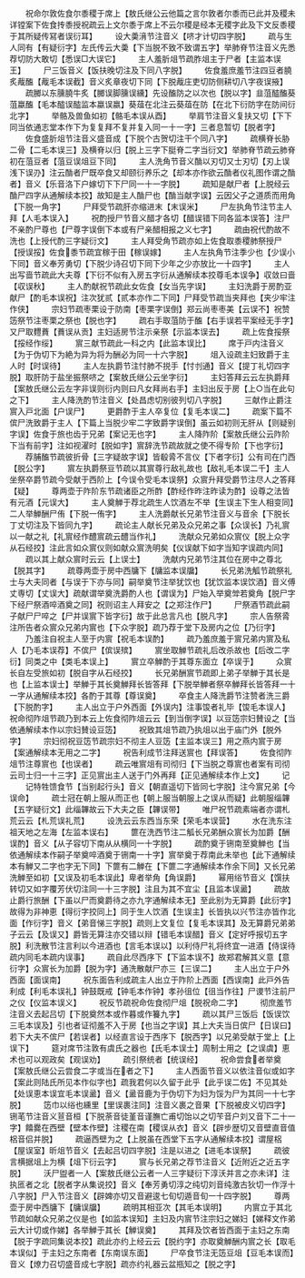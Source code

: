 <!-- { "loadSidebar": true } -->
　　祝命尔敦佐食尔黍稷于席上【敖氏继公云他篇之言尔敦者尔黍而已此并及稷未详镗案下佐食抟黍授祝疏云上文尔黍于席上不云尔稷是经本无稷字此及下文反黍稷于其所疑传冩者误衍耳】
　　设大羮湇节注音义【哜才计切四字脱】
　　疏与生人同有【有疑衍字】左氏传云大羮【下当脱不致不致谓五字】举肺脊节注音义先悉荐切防大敢切【悉误□大误它】
　　主人羞肵俎节疏胙俎主于尸者【主监本误王】
　　尸三饭音义【饭扶晚切注及下同八字脱】
　　佐食羞庶羞节注四豆者膮炙胾醢【胾毛本误截】音义炙章夜切下同【下脱胾庄吏切防侧耕切八字夜误掖】
　　疏膷以东臐膮牛炙【膷误脚臐误纁】先设醢防之以次也【脱以字】韭菹醓醢葵菹蠃醢【毛本醓误醓监本蠃误嬴】葵葅在北注云葵葅在防【在北下衍防字在防间衍北字】
　　举骼及兽鱼如初【骼毛本误从酉】
　　举肩节注音义复扶又切【下下同当依通志堂本作下为复复拜不复并复入同一十一字】三者息暂切【脱者字】
　　佐食盛肵俎节注音义盛音成【下脱个古贺切注干个同八字】
　　疏横脊长胁二骨【二毛本误三】及横脊以归【脱上三字下脡脊二字当衍文】举肺脊节疏云肺脊初在菹豆者【菹豆误俎豆下同】
　　主人洗角节音义酳以刃切又士刃切【刃上误浅下误刅】注云酳者尸既卒食又却颐衍养乐之【却本亦作欲云酳者仪礼图作谓之酳者】音义【乐音洛下户嫁切下下尸同一十一字脱】
　　疏知是献尸者【上脱经云酳尸四字从通解续本挍】故知是主人酳尸也【酳当献字误】云因父子之道质而用角【下脱一角字】
　　尸拜受节疏肝亦缩进末【末误米】
　　尸左执角节注节主人拜【人毛本误入】
　　祝酌授尸节音义醋才各切【醋误错下同各监本误答】注尸不亲酌尸尊也【尸尊字误倒下本或有尸亲醋相报之义七字】
　　疏由祝代酌故不洗也【上授代酌三字疑衍文】
　　主人拜受角节疏亦如上佐食取黍稷肺祭授尸【授误挼】佐食黍节疏宜稼于田【稼误嫁】
　　主人左执角节注季少也【少误小下同】音义奉芳勇切【下脱少诗召切下同下少年之少亦放比一十四字】
　　主人出写啬节疏此大夫尊【下衍不似有入房五字衍从通解续本挍尊毛本误争】収敛曰啬【収误秋】
　　主人酌献祝节疏此女佐食【女当先字误】
　　主妇洗爵于房酌亚献尸【酌毛本误祝】注次犹贰【贰本亦作二下同】尸拜受节疏当夹拜也【夹少牢注作侠】
　　宗妇节疏枣栗设于防南【枣栗字误倒】郑云尚枣枣美【云误不】祝赞笾祭节注枣栗之祭也【脱也字】
　　疏右手取菹防于醢【右手误若平案经无手字】又尸取麷蕡【蕡误从贡】主妇适房节注示亲祭【示监本误去】
　　疏上佐食挼祭【挼经作绥】
　　賔三献节疏此一科之内【此监本误比】
　　席于戸内注音义【为于伪切下为絶为异为将为酬必为同一十六字脱】
　　俎入设疏主妇致爵于主人时【时误待】
　　主人左执爵节注忖肺不捝手【忖刌通】音义【提丁礼切四字脱】取肝防于盐坐振祭哜之【案敖氏继公云坐字衍】
　　主妇答拜云云左执爵拜【案敖氏继公云左字非误则衍内则曰凡女拜尚右手】主妇出反于房【上○当在此句之下】
　　主人降洗酌节注音义【处昌虑切别彼列切八字脱】
　　三献作止爵注賔入戸北面【户误尸】
　　更爵酢于主人卒复位【复毛本误二】
　　疏案下篇不傧尸洗致爵于主人【下篇上当脱少牢二字致爵字误倒】虽云如初则无肝从【则疑别字误】佐食于旅也齿于兄弟【案记无也字】
　　主人降阼阶【案敖氏继公云阼阶下当有前字】注如视濯时【脱如字】賔辞洗节疏故就之使不得专阶【下也字衍】
　　荐脯醢节疏彼折骨【三字疑故字误】皆殽脀不言仪【下者字衍】公有司在门西【脱公字】
　　賔左执爵祭豆节疏以其賔尊行敌礼故也【敌礼毛本误二千】主人坐祭卒爵节疏今受献于西阶上【今误令受毛本误祭】众賔升拜受爵节注尽人之答拜【疑】
　　尊两壶于阼阶东节疏诸臣之所酢【酢经作昨注昨读为酢】设尊之法皆有元酒【元误大】
　　主人奠觯于荐北疏生人饮酒左不举【生误主下生人相变同】二人举觯酬尸侑【下脱一侑字】
　　主人洗爵献长兄弟节注音义与音余【下脱长丁丈切注及下皆同九字】
　　疏论主人献长兄弟及众兄弟之事【众误长】乃礼賔以一献之礼【礼賔经作醴賔疏云醴当作礼】
　　洗献众兄弟如众賔仪【脱上众字从石经挍】注此言如众賔仪则如献众賔洗明矣【仪误献下如字当知字误疏内同】
　　疏以其上献众賔时云云【上误士】
　　洗献内兄弟节注其位在房中之尊北【脱其字】
　　疏尊两壶于房中西牗下【牗监本误牖】
　　长兄弟洗觚节疏祭礼士与大夫同者【与误于下亦与同】嗣举奠节注举犹饮也【犹饮监本误饮酒】音义傅丈専切【丈误大】疏献谓举奠洗爵酌人也【谓误为】尸始入举奠斚若奠角【脱尸字下经尸祭酒啐酒奠之同】祝则诏主人拜安之【之郑注作尸】
　　尸祭酒节疏此嗣子献尸尸啐之【尸并误賔下皆字衍】故于此总言凡也【脱凡字】
　　宗人告祭脀注所告者众賔众兄弟内賔也【下众字脱】疏乃荐于堂下及房内之位【乃衍字】
　　乃羞注自祝主人至于内賔【祝毛本误酌】
　　疏乃羞庶羞于賔兄弟内賔及私人【乃毛本误荐】不傧尸【傧误殡】
　　賔坐取觯节疏礼后改杀故也【后改二字衍】同类之中【类毛本误上】
　　賔立卒觯酌于其尊东面立【卒误于】
　　众賔长自左受旅如初【脱自字从石经挍】
　　长兄弟酬賔节疏即上弟子举觯于其长是也【上监本误士】举觯于其长奠觯拜长皆答拜【下脱举觯者祭卒觯拜长皆答拜一十一字从通解续本挍】各酌于其尊【尊误奠】
　　卒食主人降洗爵节注赞者洗三爵【下脱酌字】
　　主人出立于户外西面【外误内】注事馂者礼毕【馂毛本误人】祝命彻阼俎节疏乃到本云上佐食彻阼俎云云【到当倒字误】以豆笾宗妇賛设之【当依通解续本作以宗妇賛设豆笾】
　　祝致其俎节疏乃执俎以出于庙门外【脱外字】
　　宗妇彻祝豆笾节疏宗妇不彻主人豆笾【主监本误三】用之燕内賔于房【案通解续本无用之二字】
　　祝告利成节注拜送賔也【拜误答】
　　佐食彻阼俎节注尊賔也【也误者】
　　疏云唯賔俎有司彻归【下当脱之尊賔也者案有司彻云司士归一十三字】正见賔出主人送于门外再拜【正见通解续本作上文】
　　记
　　记特牲馈食节【当别起行头】音义【朝直遥切下皆同七字脱】注今賔兄弟【今误命】
　　疏士冠在朝上服从而正也【朝上服当朝服上之误从而疑】此朝服缁韠【五字疑衍文】此缁韠故云下大夫之臣【韠误带】
　　唯尸祝节疏素端者亦谓札荒云云【札荒误礼荒】
　　设洗云云东西当东荣【荣毛本误营】
　　水在洗东注祖天地之左海【左监本误右】
　　篚在洗西节注二觚长兄弟酬众賔长为加爵【酬误酌】音义【从子容切下南从从横同一十字脱】
　　疏酌奠于铏南至奠觯也【当依通解续本作嗣子举奠啐酒奠于铏南一十字】賔举奠于荐南此未举也【此下通解续本有觯又二字也字无下同】下篚有二觯在【下篚二字通解续本作余下同】又长兄弟洗觯至如初【又误及初毛本误此】卑者举角【角误爵】
　　幂用绤节音义【馔扶转切又如字覆芳伏切注同一十三字脱】注且为其不宜尘【且监本误盝】
　　疏故止爵行旅酬【下虽以尸而奠爵待之亦九字通解续本无】至此别为无算爵【此衍字】故得为非神恵【得衍字挍同上】同于生人饮酒【生误主】长皆执以兴节注亦皆作北面【作衍字】音义【弟音悌三字脱】疏则上文复位【复毛本误其】及无算爵兄弟弟子云云【及误又】爵皆无算注亦交错以辩【错毛本误醋】音义【定好呼报切五字脱】利洗散节注言利以今进酒也【言毛本误以】以利侍尸礼将终宜一进酒【侍误待疏内同毛本疏内误事】
　　疏自此尽西序下【下监本误不】故郑君解其义意【意衍字】众賔长为加爵【脱为字】通洗散献尸亦三【三误二】
　　主人出立于户外西面【面误南】
　　祝东面告利成疏主人出立于阼阶上西面【西误南】此戸外告利成【利毛本误礼】钟鼓既戒【钟毛本作钟】孝孙徂位【徂当作往】尸谡节注前尸之仪【仪监本误义】
　　祝反节疏祝命佐食彻尸俎【脱祝命二字】
　　彻庶羞节注音义去起吕切【下脱奠然本或作暮或作籑九字】
　　疏以其尸三饭后【饭误饮三毛本误及】引也者证彻羞不入于房【也当之字误】其上大夫当日傧尸【日误曰】若下大夫不傧尸【若误者】以经直言设于西序下【脱西字】以兄弟受献于堂上【上误下】
　　筵对席节注敦有虞氏之器也【氏毛本误士】周制士用之【之误虞】恵术也可以观政矣【观误劝】
　　疏引祭统者【统误经】
　　祝命尝食者举奠【案敖氏继公云尝食二字或当在者之下】
　　主人西面节音义以依注音似或如字【案此则陆氏所见本作似字也】疏我君何以久留于此乎【此乎误二佐】不见其处【处误恵本误宜毛本误盝】音义【盝音鹿为于伪切下为妇为馁为尸为其同一十七字脱】
　　笾巾以绤也纁里【里误裹注同】注音义裹之音果【下脱被皮义切四字】铏芼节注音义荁音桓【下脱荼音徒堇音谨膴亡甫切饴以之切苄音户刘又音下二十一字】饎爨在西壁【壁本作壁】注稷在南【稷误从衣】音义【辟步歴切又音壁直音值梠音侣并脱】
　　疏逼西壁为之【上脱虽在西堂下五字从通解续本挍】谓屋梠【屋误室】昕俎节音义【去起吕切四字脱】注是以进之【进毛本误祭】
　　疏彼言横据俎上为横【俎下衍云字】
　　賔与长兄弟之荐节注音义【近附近之近五字脱】
　　沃尸盥者一人【案敖氏继公云者一人三字疑衍下淳沃并言之亦未详】注执匜者之北【脱者字从集说挍】音义【奉芳勇切淳之纯切刘音纯激古狄切一作浮十八字脱】尸入节注音义【辟婢亦切又音避逡七旬切遁音旬一十四字脱】
　　尊两壶于房中西牗下【牗误牖】
　　疏明其相亚次【其毛本误明】
　　内賔立于其北节疏如献众兄弟之仪是也【如监本误知】主妇及内賔节注宗妇之娣妇【娣释文作弟云大计切或作娣】各举觯于其长【觯误奠】
　　其拜及饮者皆西面于主妇之东南【脱于字疏同集说本挍】疏此亦约上经云云【脱约字】亦取奠觯酬内賔之长【取毛本误似】于主妇之东南者【东南误东面】
　　尸卒食节注无笾豆俎【豆毛本误而】音义【燎力召切盛音成七字脱】疏亦约礼器云盆瓶知之【脱之字】
